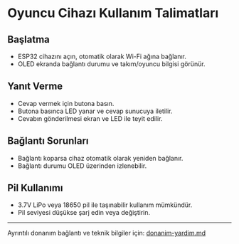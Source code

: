 # Oyuncu Cihazı Kullanım Talimatları

## Başlatma

- ESP32 cihazını açın, otomatik olarak Wi-Fi ağına bağlanır.
- OLED ekranda bağlantı durumu ve takım/oyuncu bilgisi görünür.

## Yanıt Verme

- Cevap vermek için butona basın.
- Butona basınca LED yanar ve cevap sunucuya iletilir.
- Cevabın gönderilmesi ekran ve LED ile teyit edilir.

## Bağlantı Sorunları

- Bağlantı koparsa cihaz otomatik olarak yeniden bağlanır.
- Bağlantı durumu OLED üzerinden izlenebilir.

## Pil Kullanımı

- 3.7V LiPo veya 18650 pil ile taşınabilir kullanım mümkündür.
- Pil seviyesi düşükse şarj edin veya değiştirin.

---

Ayrıntılı donanım bağlantı ve teknik bilgiler için: [donanim-yardim.md](donanim-yardim.md)
